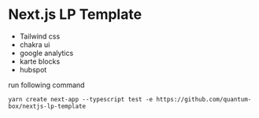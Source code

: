 # Next.js LP Template

- Tailwind css
- chakra ui
- google analytics
- karte blocks
- hubspot

run following command

```fish
yarn create next-app --typescript test -e https://github.com/quantum-box/nextjs-lp-template
```
